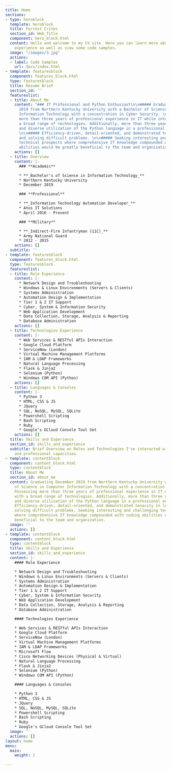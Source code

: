 ```yaml
---
title: Home
sections:
- type: heroblock
  template: heroblock
  title: Forrest Crites
  section_id: Web_Title
  component: hero_block.html
  content: Hello and welcome to my CV site. Here you can learn more about my professional
    experience as well as view some code samples.
  image: "/images/3.jpg"
  actions:
  - label: Code Samples
    url: docs/index.html
- template: featuresblock
  component: features_block.html
  type: featuresblock
  title: Resume Brief
  section_id: ''
  featureslist:
  - title: About Me
    content: "### IT Professional and Python Enthusiast\n\n##### Graduating December
      2019 from Northern Kentucky University with a Bachelor of Science in Computer
      Information Technology with a concentration in Cyber Security. \n\n##### Possessing
      more than three years of professional experience in IT while interacting with
      a broad range of technologies. Additionally, more than three years of consistent
      and diverse utilization of the Python language in a professional environment.
      \n\n##### Efficiency-driven, detail-oriented, and demonstrated tenacity in learning
      and solving difficult problems. \n\n##### Seeking interesting and challenging
      technical prospects where comprehensive IT knowledge compounded with coding
      abilities would be greatly beneficial to the team and organization."
    actions: []
  - title: Overview
    content: |-
      ### **Academic**

      * **_Bachelor's of Science in Information Technology_**
      * Northern Kentucky University
      * December 2019

      ### **Professional**

      * **_Information Technology Automation Developer_**
      * Atos IT Solutions
      * April 2016 - Present

      ### **Military**

      * **_Indirect-Fire Infantryman (11C)_**
      * Army National Guard
      * 2012 - 2015
    actions: []
  subtitle: ''
- template: featuresblock
  component: features_block.html
  type: featuresblock
  featureslist:
  - title: Role Experience
    content: |-
      * Network Design and Troubleshooting
      * Windows & Linux Environments (Servers & Clients)
      * Systems Administration
      * Automation Design & Implementation
      * Tier 1 & 2 IT Support
      * Cyber, System & Information Security
      * Web Application Development
      * Data Collection, Storage, Analysis & Reporting
      * Database Administration
    actions: []
  - title: Technologies Experience
    content: |-
      * Web Services & RESTful APIs Interaction
      * Google Cloud Platform
      * ServiceNow (London)
      * Virtual Machine Management Platforms
      * IAM & LDAP Frameworks
      * Natural Language Processing
      * Flask & Jinja2
      * Selenium (Python)
      * Windows COM API (Python)
    actions: []
  - title: Languages & Consoles
    content: |-
      * Python 3
      * HTML, CSS & JS
      * JQuery
      * SQL, NoSQL, MySQL, SQLite
      * Powershell Scripting
      * Bash Scripting
      * Ruby
      * Google’s GCloud Console Tool Set
    actions: []
  title: Skills and Experience
  section_id: skills_and_experience
  subtitle: Brief Overview on Roles and Technologies I've interacted with in academic
    and professional capacities.
- template: contentblock
  component: content_block.html
  type: contentblock
  title: About Me
  section_id: about_me
  content: Graduating December 2019 from Northern Kentucky University with a Bachelor
    of Science in Computer Information Technology with a concentration in Cyber security.
    Possessing more than three years of professional experience in IT while interacting
    with a broad range of technologies. Additionally, more than three years of consistent
    and diverse utilization of the Python language in a professional environment.
    Efficiency-driven, detail-oriented, and demonstrated tenacity in learning and
    solving difficult problems. Seeking interesting and challenging technical prospects
    where comprehensive IT knowledge compounded with coding abilities would be greatly
    beneficial to the team and organization.
  image: ''
  actions: []
- template: contentblock
  component: content_block.html
  type: contentblock
  title: Skills and Experience
  section_id: skills_and_experience
  content: |-
    #### Role Experience

    * Network Design and Troubleshooting
    * Windows & Linux Environments (Servers & Clients)
    * Systems Administration
    * Automation Design & Implementation
    * Tier 1 & 2 IT Support
    * Cyber, System & Information Security
    * Web Application Development
    * Data Collection, Storage, Analysis & Reporting
    * Database Administration

    #### Technologies Experience

    * Web Services & RESTful APIs Interaction
    * Google Cloud Platform
    * ServiceNow (London)
    * Virtual Machine Management Platforms
    * IAM & LDAP Frameworks
    * Microsoft Flow
    * Cisco Networking Devices (Physical & Virtual)
    * Natural Language Processing
    * Flask & Jinja2
    * Selenium (Python)
    * Windows COM API (Python)

    #### Languages & Consoles

    * Python 3
    * HTML, CSS & JS
    * JQuery
    * SQL, NoSQL, MySQL, SQLite
    * Powershell Scripting
    * Bash Scripting
    * Ruby
    * Google's GCloud Console Tool Set
  image: ''
  actions: []
layout: home
menu:
  main:
    weight: 1

---
```

